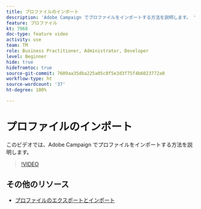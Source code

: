 ```yaml
---
title: プロファイルのインポート
description: 'Adobe Campaign でプロファイルをインポートする方法を説明します。 '
feature: プロファイル
kt: 7968
doc-type: feature video
activity: use
team: TM
role: Business Practitioner, Administrator, Developer
level: Beginner
hide: true
hidefromtoc: true
source-git-commit: 7609aa35dba225a05c8f5e3d3f75f4b6023772a0
workflow-type: ht
source-wordcount: '37'
ht-degree: 100%

---
```



# プロファイルのインポート

このビデオでは、Adobe Campaign でプロファイルをインポートする方法を説明します。

>[!VIDEO](https://video.tv.adobe.com/v/25608?quality=12)

## その他のリソース

- [プロファイルのエクスポートとインポート](https://experienceleague.adobe.com/docs/campaign-classic/using/getting-started/profile-management/exporting-and-importing-profiles.html?lang=ja)
